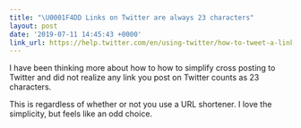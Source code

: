 ```yaml
---
title: "\U0001F4DD Links on Twitter are always 23 characters"
layout: post
date: '2019-07-11 14:45:43 +0000'
link_url: https://help.twitter.com/en/using-twitter/how-to-tweet-a-link
---
```

I have been thinking more about how to how to simplify cross posting to Twitter and did not realize any link you post on Twitter counts as 23 characters.

<!--more-->

This is regardless of whether or not you use a URL shortener. I love the simplicity, but feels like an odd choice.
